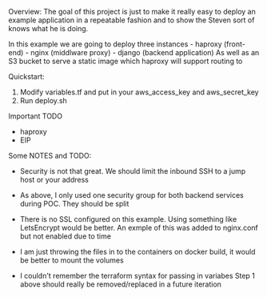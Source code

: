 Overview:
  The goal of this project is just to make it really easy to deploy an example application in a repeatable fashion
  and to show the Steven sort of knows what he is doing.

  In this example we are going to deploy three instances
    - haproxy (front-end)
    - nginx (middlware proxy)
    - django (backend application)
   As well as an S3 bucket to serve a static image which haproxy will support routing to

Quickstart:
  1. Modify variables.tf and put in your aws_access_key and aws_secret_key
  2. Run deploy.sh

Important TODO
  - haproxy
  - EIP

Some NOTES and TODO:
 - Security is not that great. 
     We should limit the inbound SSH to a jump host or your address

 - As above, I only used one security group for both backend services during POC. 
     They should be split

 - There is no SSL configured on this example. 
     Using something like LetsEncrypt would be better. An exmple of this was added to nginx.conf but not enabled due to time

 - I am just throwing the files in to the containers on docker build, it would be better to mount the volumes

 - I couldn't remember the terraform syntax for passing in variabes
     Step 1 above should really be removed/replaced in a future iteration
